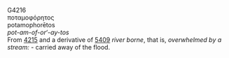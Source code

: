 G4216  
ποταμοφόρητος  
potamophorētos  
*pot-am-of-or‘-ay-tos*  
From [4215](g4215) and a derivative of [5409](g5409) *river* *borne*,
that is, *overwhelmed* *by* *a* *stream:* - carried away of the flood.  
